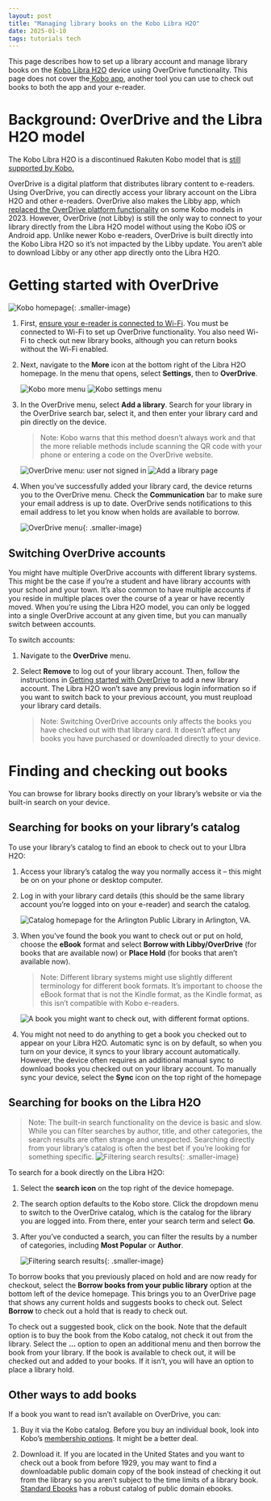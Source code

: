 ```yaml
---
layout: post
title: "Managing library books on the Kobo Libra H2O"
date: 2025-01-10
tags: tutorials tech
---
```


This page describes how to set up a library account and manage library books on the [Kobo Libra H2O](https://us.kobobooks.com/products/kobo-libra-h2o) device using OverDrive functionality. This page does not cover the[ Kobo app](https://www.kobo.com/us/en/p/apps), another tool you can use to check out books to both the app and your e-reader. 

# Background: OverDrive and the Libra H2O model

The Kobo Libra H2O is a discontinued Rakuten Kobo model that is [still supported by Kobo.](https://help.kobo.com/hc/en-us/articles/360019690433-Products-no-longer-manufactured-or-supported-by-Kobo) 

OverDrive is a digital platform that distributes library content to e-readers. Using OverDrive, you can directly access your library account on the Libra H2O and other e-readers. OverDrive also makes the Libby app, which [replaced the OverDrive platform functionality](https://company.overdrive.com/2021/08/09/important-update-regarding-libby-and-the-overdrive-app/) on some Kobo models in 2023. However, OverDrive (not Libby) is still the only way to connect to your library directly from the Libra H2O model without using the Kobo iOS or Android app. Unlike newer Kobo e-readers, OverDrive is built directly into the Kobo Libra H2O so it’s not impacted by the Libby update. You aren’t able to download Libby or any other app directly onto the Libra H2O. 

# Getting started with OverDrive

![Kobo homepage](/assets/kobo/homepage.jpg){: .smaller-image}

1. First, [ensure your e-reader is connected to Wi-Fi](https://help.kobo.com/hc/en-us/articles/360017439594-Set-up-your-Kobo-eReader-over-Wi-Fi). You must be connected to Wi-Fi to set up OverDrive functionality. You also need Wi-Fi to check out new library books, although you can return books without the Wi-Fi enabled. 

1. Next, navigate to the **More** icon at the bottom right of the Libra H2O homepage. In the menu that opens, select **Settings**, then to **OverDrive**. 

	<div class="image-container">
    <img src="/assets/kobo/more.jpg" alt="Kobo more menu" class="side-by-side-image">
    <img src="/assets/kobo/settings.jpg" alt="Kobo settings menu" class="side-by-side-image"></div>


1. In the OverDrive menu, select **Add a library**. Search for your library in the OverDrive search bar, select it, and then enter your library card and pin directly on the device. 
	
	> Note: Kobo warns that this method doesn’t always work and that the more reliable methods include scanning the QR code with your phone or entering a code on the OverDrive website.

	<div class="image-container">
    <img src="/assets/kobo/notsignedin.jpg" alt="OverDrive menu: user not signed in" class="side-by-side-image">
    <img src="/assets/kobo/addlibrary.jpg" alt="Add a library page" class="side-by-side-image"></div>

1. When you’ve successfully added your library card, the device returns you to the OverDrive menu. Check the **Communication** bar to make sure your email address is up to date. OverDrive sends notifications to this email address to let you know when holds are available to borrow. 

	![OverDrive menu](/assets/kobo/overdrivemenu.jpg){: .smaller-image}

## Switching OverDrive accounts

You might have multiple OverDrive accounts with different library systems. This might be the case if you’re a student and have library accounts with your school and your town. It’s also common to have multiple accounts if you reside in multiple places over the course of a year or have recently moved. When you’re using the Libra H2O model, you can only be logged into a single OverDrive account at any given time, but you can manually switch between accounts.

To switch accounts:

1. Navigate to the **OverDrive** menu.

1. Select **Remove** to log out of your library account. Then, follow the instructions in [Getting started with OverDrive](?tab=t.0#heading=h.42klufn99hm1) to add a new library account. The Libra H2O won’t save any previous login information so if you want to switch back to your previous account, you must reupload your library card details. 

	> Note: Switching OverDrive accounts only affects the books you have checked out with that library card. It doesn’t affect any books you have purchased or downloaded directly to your device. 

# Finding and checking out books

You can browse for library books directly on your library’s website or via the built-in search on your device.

## Searching for books on your library’s catalog

To use your library’s catalog to find an ebook to check out to your LIbra H2O:

1. Access your library’s catalog the way you normally access it – this might be on on your phone or desktop computer.

1. Log in with your library card details (this should be the same library account you’re logged into on your e-reader) and search the catalog.

	![Catalog homepage for the Arlington Public Library in Arlington, VA.](/assets/kobo/library.jpg)

1. When you’ve found the book you want to check out or put on hold, choose the **eBook** format and select **Borrow with Libby/OverDrive** (for books that are available now) or **Place Hold** (for books that aren’t available now). 


	>Note: Different library systems might use slightly different terminology for different book formats. It’s important to choose the eBook format that is not the Kindle format, as the Kindle format, as this isn’t compatible with Kobo e-readers. 

	![A book you might want to check out, with different format options.](/assets/kobo/catalog.jpg)


1. You might not need to do anything to get a book you checked out to appear on your Libra H2O. Automatic sync is on by default, so when you turn on your device, it syncs to your library account automatically. However, the device often requires an additional manual sync to download books you checked out on your library account. To manually sync your device, select the **Sync** icon on the top right of the homepage

## Searching for books on the Libra H2O

> Note: The built-in search functionality on the device is basic and slow. While you can filter searches by author, title, and other categories, the search results are often strange and unexpected. Searching directly from your library’s catalog is often the best bet if you’re looking for something specific. ![Filtering search results](/assets/kobo/results.jpg){: .smaller-image}

To search for a book directly on the Libra H2O:

1. Select the **search icon** on the top right of the device homepage. 

1. The search option defaults to the Kobo store. Click the dropdown menu to switch to the OverDrive catalog, which is the catalog for the library you are logged into. From there, enter your search term and select **Go**. 

1. After you’ve conducted a search, you can filter the results by a number of categories, including **Most Popular** or **Author**.  

	![Filtering search results](/assets/kobo/filter.jpg){: .smaller-image}


To borrow books that you previously placed on hold and are now ready for checkout, select the **Borrow books from your public library** option at the bottom left of the device homepage. This brings you to an OverDrive page that shows any current holds and suggests books to check out. Select **Borrow** to check out a hold that is ready to check out. 

To check out a suggested book, click on the book. Note that the default option is to buy the book from the Kobo catalog, not check it out from the library. Select the **…** option to open an additional menu and then borrow the book from your library. If the book is available to check out, it will be checked out and added to your books. If it isn’t, you will have an option to place a library hold.

## Other ways to add books

If a book you want to read isn’t available on OverDrive, you can:

1. Buy it via the Kobo catalog. Before you buy an individual book, look into Kobo’s [membership options](https://help.kobo.com/hc/en-us/sections/360002747873-Kobo-Super-Points). It might be a better deal. 

1. Download it. If you are located in the United States and you want to check out a book from before 1929, you may want to find a downloadable public domain copy of the book instead of checking it out from the library so you aren’t subject to the time limits of a library book. [Standard Ebooks](https://standardebooks.org/) has a robust catalog of public domain ebooks. 

<script data-goatcounter="https://dlog.goatcounter.com/count"
        async src="//gc.zgo.at/count.js"></script>
